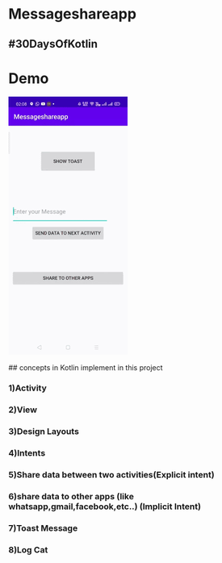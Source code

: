 # Messageshareapp
## #30DaysOfKotlin 
# Demo

 <p>
     <img src="https://github.com/suryadevsingh/Messageshareapp/blob/master/kotlin.gif?raw=true"/>
 
 </p>
## concepts in Kotlin implement in this project

### 1)Activity
### 2)View
### 3)Design Layouts
### 4)Intents
### 5)Share data between two activities(Explicit intent)
### 6)share data to other apps (like whatsapp,gmail,facebook,etc..) (Implicit Intent)
### 7)Toast Message
### 8)Log Cat


